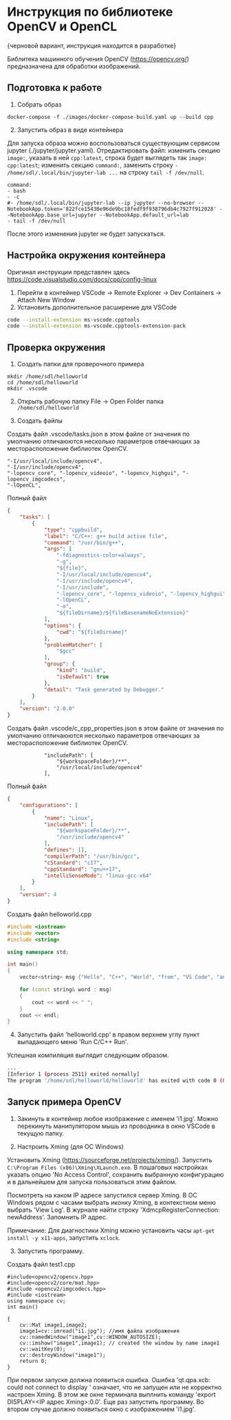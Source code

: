 # Инструкция по библиотеке OpenCV и OpenCL

{черновой вариант, инструкция находится в разработке}

Библитека машинного обучения OpenCV (https://opencv.org/) предназначена для обработки изображений.

## Подготовка к работе

1) Собрать образ 

```
docker-compose -f ./images/docker-compose-build.yaml up --build cpp 
```

2) Запустить образ в виде контейнера

Для запуска образа можно воспользоваться существующим сервисом jupyter (./jupyter/jupyter.yaml). Отредактировать файл: изменить секцию `image:`, указать в ней `cpp:latest`, строка будет выглядеть так `image: cpp:latest`; изменить секцию `command:`, заменить строку `- /home/sdl/.local/bin/jupyter-lab ...` на строку `tail -f /dev/null`.

```
command:
- bash
- -c
#- /home/sdl/.local/bin/jupyter-lab --ip jupyter --no-browser --NotebookApp.token='822fce15430e96de9bc18fedf9f938796db4c7927f912028' --NotebookApp.base_url=jupyter --NotebookApp.default_url=lab
- tail -f /dev/null
```

После этого изменения jupyter не будет запускаться.

## Настройка окружения контейнера

Оригинал инструкции представлен здесь https://code.visualstudio.com/docs/cpp/config-linux

1) Перейти в контейнер VSCode -> Remote Explorer -> Dev Containers -> Attach New Window
2) Установить дополнительное расширение для VSCode 

```bash
code --install-extension ms-vscode.cpptools
code --install-extension ms-vscode.cpptools-extension-pack
````

## Проверка окружения

1) Создать папки для проверочного примера

```
mkdir /home/sdl/helloworld
cd /home/sdl/helloworld
mkdir .vscode
```

2) Открыть рабочую папку File -> Open Folder папка `/home/sdl/helloworld`

3) Создать файлы

Создать файл .vscode/tasks.json в этом файле от значения по умолчанию отличаюются несколько параметров отвечающих за месторасположение библиотек OpenCV.

```
"-I/usr/local/include/opencv4",
"-I/usr/include/opencv4",
"-lopencv_core", "-lopencv_videoio", "-lopencv_highgui", "-lopencv_imgcodecs",
"-lOpenCL",
```

Полный файл

```json
{
    "tasks": [
        {
            "type": "cppbuild",
            "label": "C/C++: g++ build active file",
            "command": "/usr/bin/g++",
            "args": [
                "-fdiagnostics-color=always",
                "-g",
                "${file}",
                "-I/usr/local/include/opencv4",
                "-I/usr/include/opencv4",
                "-I/usr/include",
                "-lopencv_core", "-lopencv_videoio", "-lopencv_highgui", "-lopencv_imgcodecs",
                "-lOpenCL",
                "-o",
                "${fileDirname}/${fileBasenameNoExtension}"
            ],
            "options": {
                "cwd": "${fileDirname}"
            },
            "problemMatcher": [
                "$gcc"
            ],
            "group": {
                "kind": "build",
                "isDefault": true
            },
            "detail": "Task generated by Debugger."
        }
    ],
    "version": "2.0.0"
}
```

Создать файл .vscode/c_cpp_properties.json в этом файле от значения по умолчанию отличаюются несколько параметров отвечающих за месторасположение библиотек OpenCV.

```
            "includePath": [
                "${workspaceFolder}/**",
                "/usr/local/include/opencv4"
            ],
```

Полный файл

```json
{
    "configurations": [
        {
            "name": "Linux",
            "includePath": [
                "${workspaceFolder}/**",
                "/usr/include/opencv4"
            ],
            "defines": [],
            "compilerPath": "/usr/bin/gcc",
            "cStandard": "c17",
            "cppStandard": "gnu++17",
            "intelliSenseMode": "linux-gcc-x64"
        }
    ],
    "version": 4
}
```

Создать файл helloworld.cpp

```C++
#include <iostream>
#include <vector>
#include <string>

using namespace std;

int main()
{
    vector<string> msg {"Hello", "C++", "World", "from", "VS Code", "and the C++ extension!"};

    for (const string& word : msg)
    {
        cout << word << " ";
    }
    cout << endl;
}
```

4) Запустить файл 'helloworld.cpp' в правом верхнем углу пункт выпадающего меню 'Run C/C++ Run'.

Успешная компиляция выглядит следующим образом.

```bash
...
[Inferior 1 (process 2511) exited normally]
The program '/home/sdl/helloworld/helloworld' has exited with code 0 (0x00000000).
```

## Запуск примера OpenCV

1) Закинуть в контейнер любое изображение с именем 'i1.jpg'. Можно перекинуть манипулятором мышь из проводника в окно VSCode в текущую папку.

2) Настроить Xming (для ОС Windows)

Установить Xming (https://sourceforge.net/projects/xming/). Запустить `C:\Program Files (x86)\Xming\XLaunch.exe`. В пошаговых настройках указать опцию 'No Access Control', сохранить выбранную конфигурацию и в дальнейшем для запуска пользоваться этим файлом.

Посмотреть на каком IP адресе запустился сервер Xming. В ОС Windows рядом с часами выбрать иконку Xming, в контекстном меню выбрать 'View Log'. В журнале найти строку 'XdmcpRegisterConnection: newAddress'. Запомнить IP адрес.

Примечание: Для диагностики Xming можно установить часы `apt-get install -y x11-apps`, запустить `xclock`.

3) Запустить программу.

Создать файл test1.cpp

```
#include<opencv2/opencv.hpp>
#include<opencv2/core/mat.hpp>
#include <opencv2/imgcodecs.hpp>
#include <iostream>
using namespace cv;
int main()

{     
    cv::Mat image1,image2; 
    image1=cv::imread("i1.jpg"); //имя файла изображения
    cv::namedWindow("image1",cv::WINDOW_AUTOSIZE); 
    cv::imshow("image1",image1); // created the window by name image1 
    cv::waitKey(0); 
    cv::destroyWindow("image1");     
    return 0; 
}
```

При первом запуске должна появиться ошибка. Ошибка 'qt.qpa.xcb: could not connect to display ' означает, что не запущен или не корректно настроен Xming.
В этом же окне терминала выплнить команду 'export DISPLAY=<IP адрес Xming>:0.0'. Еще раз запустить программу. Во втором случае должно появиться окно с изображением 'i1.jpg'.

